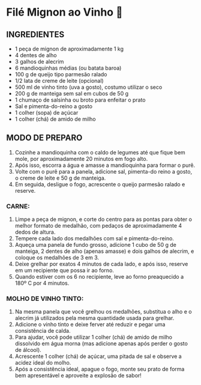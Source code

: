 # Filé Mignon ao Vinho :stew:



## INGREDIENTES

- 1 peça de mignon de aproximadamente 1 kg
- 4 dentes de alho
- 3 galhos de alecrim
- 6 mandioquinhas médias (ou batata baroa)
- 100 g de queijo tipo parmesão ralado
- 1/2 lata de creme de leite (opcional)
- 500 ml de vinho tinto (uva a gosto), costumo utilizar o seco
- 200 g de manteiga sem sal em cubos de 50 g
- 1 chumaço de salsinha ou broto para enfeitar o prato
- Sal e pimenta-do-reino a gosto
- 1 colher (sopa) de açúcar
- 1 colher (chá) de amido de milho

## MODO DE PREPARO

1. Cozinhe a mandioquinha com o caldo de legumes até que fique bem mole, por aproximadamente 20 minutos em fogo alto.
2. Após isso, escorra a água e amasse a mandioquinha para formar o purê.
3. Volte com o purê para a panela, adicione sal, pimenta-do reino a gosto, o creme de leite e 50 g de manteiga.
4. Em seguida, desligue o fogo, acrescente o queijo parmesão ralado e reserve.

### CARNE:

1. Limpe a peça de mignon, e corte do centro para as pontas para obter o melhor formato de medalhão, com pedaços de aproximadamente 4 dedos de altura.
2. Tempere cada lado dos medalhões com sal e pimenta-do-reino.
3. Aqueça uma panela de fundo grosso, adicione 1 cubo de 50 g de manteiga, 2 dentes de alho (apenas amasse) e dois galhos de alecrim, e coloque os medalhões de 3 em 3.
4. Deixe grelhar por exatos 4 minutos de cada lado, e após isso, reserve em um recipiente que possa ir ao forno.
5. Quando estiver com os 6 no recipiente, leve ao forno preaquecido a 180º C por 4 minutos.

### MOLHO DE VINHO TINTO:

1. Na mesma panela que você grelhou os medalhões, substitua o alho e o alecrim já utilizados pela mesma quantidade usada para grelhar.
2. Adicione o vinho tinto e deixe ferver até reduzir e pegar uma consistência de calda.
3. Para ajudar, você pode utilizar 1 colher (chá) de amido de milho dissolvido em água morna (mas adicione apenas após perder o gosto de álcool).
4. Acrescente 1 colher (chá) de açúcar, uma pitada de sal e observe a acidez ideal do molho.
5. Após a consistência ideal, apague o fogo, monte seu prato de forma bem apresentável e aproveite a explosão de sabor!
